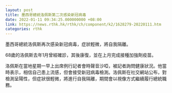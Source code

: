 ```yaml
---
layout: post
title: 墨西哥總統洛佩斯第二次感染新冠病毒
date: 2022-01-11 09:34:25.000000000 +08:00
link: https://news.rthk.hk/rthk/ch/component/k2/1628279-20220111.htm
categories: rthk
---
```


墨西哥總統洛佩斯再次感染新冠病毒，症狀輕微，將自我隔離。

68歲的洛佩斯去年1月曾經確診，其後康復，並在上月完成接種加強劑疫苗。

洛佩斯在當地星期一早上出席例行記者會時聲音沙啞，被記者詢問健康狀況。他當時表示，相信自己患上流感，但會接受新冠病毒檢測。洛佩斯在社交網站公布，對檢測呈陽性，但症狀很輕微，將進行自我隔離，期間會以視像方式繼續履行總統職務。
